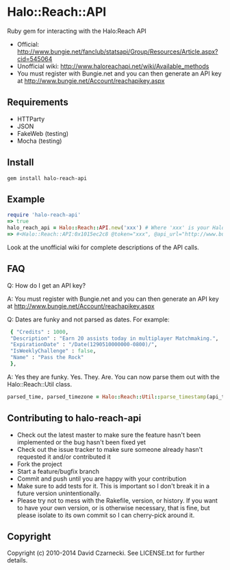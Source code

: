 # Halo::Reach::API

Ruby gem for interacting with the Halo:Reach API

* Official: http://www.bungie.net/fanclub/statsapi/Group/Resources/Article.aspx?cid=545064
* Unofficial wiki: http://www.haloreachapi.net/wiki/Available_methods
* You must register with Bungie.net and you can then generate an API key at http://www.bungie.net/Account/reachapikey.aspx

## Requirements

* HTTParty
* JSON
* FakeWeb (testing)
* Mocha (testing)

## Install

```
gem install halo-reach-api
```

## Example

```ruby
require 'halo-reach-api'
=> true
halo_reach_api = Halo::Reach::API.new('xxx') # Where 'xxx' is your Halo:Reach API Key
=> #<Halo::Reach::API:0x1015ec2c8 @token="xxx", @api_url="http://www.bungie.net/api/reach/reachapijson.svc/">
```

Look at the unofficial wiki for complete descriptions of the API calls.

## FAQ

Q: How do I get an API key?

A: You must register with Bungie.net and you can then generate an API key at http://www.bungie.net/Account/reachapikey.aspx

Q: Dates are funky and not parsed as dates. For example:

```ruby
 { "Credits" : 1000,
 "Description" : "Earn 20 assists today in multiplayer Matchmaking.",
 "ExpirationDate" : "/Date(1290510000000-0800)/",
 "IsWeeklyChallenge" : false,
 "Name" : "Pass the Rock"
 },
```

A: Yes they are funky. Yes. They. Are. You can now parse them out with the Halo::Reach::Util class.

```ruby
parsed_time, parsed_timezone = Halo::Reach::Util::parse_timestamp(api_timestamp)
```

## Contributing to halo-reach-api

* Check out the latest master to make sure the feature hasn't been implemented or the bug hasn't been fixed yet
* Check out the issue tracker to make sure someone already hasn't requested it and/or contributed it
* Fork the project
* Start a feature/bugfix branch
* Commit and push until you are happy with your contribution
* Make sure to add tests for it. This is important so I don't break it in a future version unintentionally.
* Please try not to mess with the Rakefile, version, or history. If you want to have your own version, or is otherwise necessary, that is fine, but please isolate to its own commit so I can cherry-pick around it.

## Copyright

Copyright (c) 2010-2014 David Czarnecki. See LICENSE.txt for further details.

